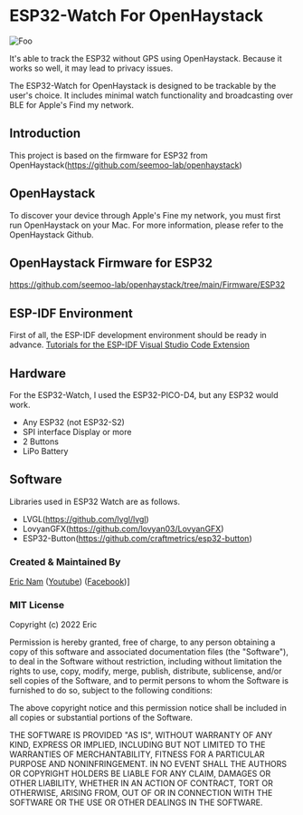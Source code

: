 # ESP32-Watch For OpenHaystack

![Foo](https://github.com/0015/ESP32-Watch-For-OpenHaystack/blob/main/demo/watch-demo.gif)

It's able to track the ESP32 without GPS using OpenHaystack. Because it works so well, it may lead to privacy issues.

The ESP32-Watch for OpenHaystack is designed to be trackable by the user's choice. It includes minimal watch functionality and broadcasting over BLE for Apple's Find my network.

## Introduction

This project is based on the firmware for ESP32 from OpenHaystack(https://github.com/seemoo-lab/openhaystack)

## OpenHaystack

To discover your device through Apple's Fine my network, you must first run OpenHaystack on your Mac. For more information, please refer to the OpenHaystack Github.

## OpenHaystack Firmware for ESP32

https://github.com/seemoo-lab/openhaystack/tree/main/Firmware/ESP32


## ESP-IDF Environment

First of all, the ESP-IDF development environment should be ready in advance.
[Tutorials for the ESP-IDF Visual Studio Code Extension](https://github.com/espressif/vscode-esp-idf-extension/blob/master/docs/tutorial/toc.md)

## Hardware

For the ESP32-Watch, I used the ESP32-PICO-D4, but any ESP32 would work.
- Any ESP32 (not ESP32-S2)
- SPI interface Display or more
- 2 Buttons
- LiPo Battery

## Software

Libraries used in ESP32 Watch are as follows.
- LVGL(https://github.com/lvgl/lvgl)
- LovyanGFX(https://github.com/lovyan03/LovyanGFX)
- ESP32-Button(https://github.com/craftmetrics/esp32-button)


### Created & Maintained By

[Eric Nam](https://github.com/0015)
([Youtube](https://youtube.com/ThatProject))
([Facebook](https://www.facebook.com/groups/138965931539175))]


### MIT License

Copyright (c) 2022 Eric

Permission is hereby granted, free of charge, to any person obtaining a copy
of this software and associated documentation files (the "Software"), to deal
in the Software without restriction, including without limitation the rights
to use, copy, modify, merge, publish, distribute, sublicense, and/or sell
copies of the Software, and to permit persons to whom the Software is
furnished to do so, subject to the following conditions:

The above copyright notice and this permission notice shall be included in all
copies or substantial portions of the Software.

THE SOFTWARE IS PROVIDED "AS IS", WITHOUT WARRANTY OF ANY KIND, EXPRESS OR
IMPLIED, INCLUDING BUT NOT LIMITED TO THE WARRANTIES OF MERCHANTABILITY,
FITNESS FOR A PARTICULAR PURPOSE AND NONINFRINGEMENT. IN NO EVENT SHALL THE
AUTHORS OR COPYRIGHT HOLDERS BE LIABLE FOR ANY CLAIM, DAMAGES OR OTHER
LIABILITY, WHETHER IN AN ACTION OF CONTRACT, TORT OR OTHERWISE, ARISING FROM,
OUT OF OR IN CONNECTION WITH THE SOFTWARE OR THE USE OR OTHER DEALINGS IN THE
SOFTWARE.